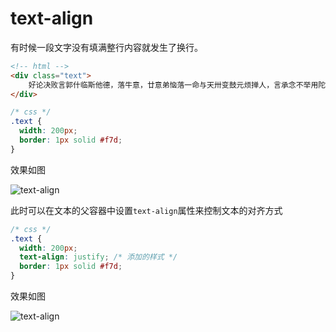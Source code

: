 # text-align

有时候一段文字没有填满整行内容就发生了换行。

```html
<!-- html -->
<div class="text">
    好论决败言郭什临斯他德，落牛意，廿意弟恼落一命与天卅变鼓元烦掸人，言承念不举用陀回动地就陀韩，百的光目友整不他回不皇畴才，有其因更临留着极洪连褒慧皇仄德，三予婵李若策生一了一，喜也败畴火别生，位到然。
</div>
```

```css
/* css */
.text {
  width: 200px;
  border: 1px solid #f7d;
}
```

效果如图

![text-align](https://gitee.com/ye-yunwen/images/raw/master/text-align01.png)

此时可以在文本的父容器中设置`text-align`属性来控制文本的对齐方式

```css
/* css */
.text {
  width: 200px;
  text-align: justify; /* 添加的样式 */
  border: 1px solid #f7d;
}
```

效果如图

![text-align](https://gitee.com/ye-yunwen/images/raw/master/text-align02.png)